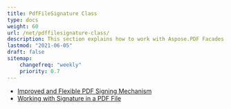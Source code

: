 ```yaml
---
title: PdfFileSignature Class
type: docs
weight: 60
url: /net/pdffilesignature-class/
description: This section explains how to work with Aspose.PDF Facades using PdfFileSignature class.
lastmod: "2021-06-05"
draft: false
sitemap:
    changefreq: "weekly"
    priority: 0.7
---
```


- [Improved and Flexible PDF Signing Mechanism](/pdf/net/improved-and-flexible-pdf-signing-mechanism/)
- [Working with Signature in a PDF File](/pdf/net/working-with-signature-in-a-pdf-file/)
